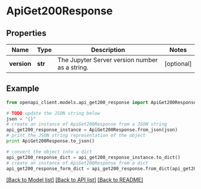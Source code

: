 # ApiGet200Response


## Properties

Name | Type | Description | Notes
------------ | ------------- | ------------- | -------------
**version** | **str** | The Jupyter Server version number as a string. | [optional] 

## Example

```python
from openapi_client.models.api_get200_response import ApiGet200Response

# TODO update the JSON string below
json = "{}"
# create an instance of ApiGet200Response from a JSON string
api_get200_response_instance = ApiGet200Response.from_json(json)
# print the JSON string representation of the object
print ApiGet200Response.to_json()

# convert the object into a dict
api_get200_response_dict = api_get200_response_instance.to_dict()
# create an instance of ApiGet200Response from a dict
api_get200_response_form_dict = api_get200_response.from_dict(api_get200_response_dict)
```
[[Back to Model list]](../README.md#documentation-for-models) [[Back to API list]](../README.md#documentation-for-api-endpoints) [[Back to README]](../README.md)


